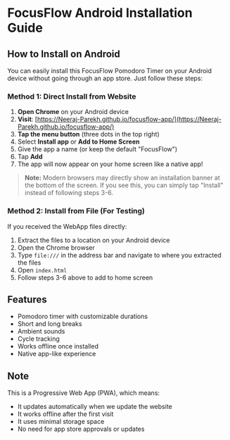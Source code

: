 # FocusFlow Android Installation Guide

## How to Install on Android

You can easily install this FocusFlow Pomodoro Timer on your Android device without going through an app store. Just follow these steps:

### Method 1: Direct Install from Website

1. **Open Chrome** on your Android device
2. **Visit**: [https://Neeraj-Parekh.github.io/focusflow-app/](https://Neeraj-Parekh.github.io/focusflow-app/)
3. **Tap the menu button** (three dots in the top right)
4. Select **Install app** or **Add to Home Screen**
5. Give the app a name (or keep the default "FocusFlow")
6. Tap **Add**
7. The app will now appear on your home screen like a native app!

> **Note:** Modern browsers may directly show an installation banner at the bottom of the screen. If you see this, you can simply tap "Install" instead of following steps 3-6.

### Method 2: Install from File (For Testing)

If you received the WebApp files directly:

1. Extract the files to a location on your Android device
2. Open the Chrome browser
3. Type `file:///` in the address bar and navigate to where you extracted the files
4. Open `index.html`
5. Follow steps 3-6 above to add to home screen

## Features

- Pomodoro timer with customizable durations
- Short and long breaks
- Ambient sounds
- Cycle tracking
- Works offline once installed
- Native app-like experience

## Note

This is a Progressive Web App (PWA), which means:
- It updates automatically when we update the website
- It works offline after the first visit
- It uses minimal storage space
- No need for app store approvals or updates
